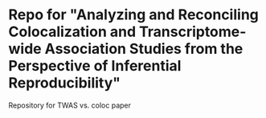 # Repo for "Analyzing and Reconciling Colocalization and Transcriptome-wide Association Studies from the Perspective of Inferential Reproducibility"

Repository for TWAS vs. coloc paper

